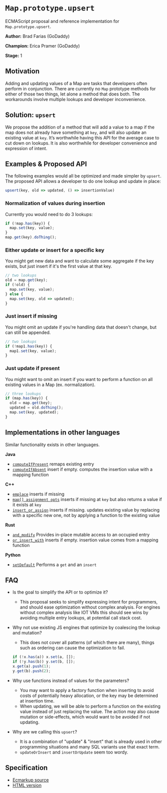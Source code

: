 # `Map.prototype.upsert`

ECMAScript proposal and reference implementation for `Map.prototype.upsert`.

**Author:** Brad Farias (GoDaddy)

**Champion:** Erica Pramer (GoDaddy)

**Stage:** 1

## Motivation

Adding and updating values of a Map are tasks that developers often perform 
in conjunction. There are currently no `Map` prototype methods for either of
those two things, let alone a method that does both. The workarounds involve
multiple lookups and developer inconvenience.

## Solution: `upsert`

We propose the addition of a method that will add a value to a map if the map
does not already have something at `key`, and will also update an existing 
value at `key`. 
It’s worthwhile having this API for the average case to cut down on lookups.
It is also worthwhile for developer convenience and expression of intent.

## Examples & Proposed API

The following examples would all be optimized and made simpler by `upsert`.
The proposed API allows a developer to do one lookup and update in place:

```js
upsert(key, old => updated, () => insertionValue)
```

### Normalization of values during insertion

Currently you would need to do 3 lookups:

```js
if (!map.has(key)) {
  map.set(key, value);
}
map.get(key).doThing();
```

### Either update or insert for a specific key
You might get new data and want to calculate some aggregate if the key exists,
but just insert if it's the first value at that key.

```js
// two lookups
old = map.get(key);
if (!old) {
  map.set(key, value);
} else {
  map.set(key, old => updated);
}
```

### Just insert if missing

You might omit an update if you're handling data that doesn't change, but
can still be appended.

```js
// two lookups
if (!map1.has(key)) {
  map1.set(key, value);
}
```

### Just update if present

You might want to omit an insert if you want to perform a function on
all existing values in a Map (ex. normalization).

```js
// three lookups
if (map.has(key)) {
  old = map.get(key);
  updated = old.doThing();
  map.set(key, updated);
}
```

## Implementations in other languages

Similar functionality exists in other languages.

**Java**

* [`computeIfPresent`](https://docs.oracle.com/javase/9/docs/api/java/util/Map.html#computeIfPresent-K-java.util.function.BiFunction-) remaps existing entry
* [`computeIfAbsent`](https://docs.oracle.com/javase/9/docs/api/java/util/Map.html#computeIfAbsent-K-java.util.function.Function-) insert if empty. computes
the insertion value with a mapping function

**C++**

* [`emplace`](https://en.cppreference.com/w/cpp/container/map/emplace) inserts if missing
* [`map[] assignment opts`](https://en.cppreference.com/w/cpp/container/map/operator_at) inserts if missing
at `key` but also returns a value if it exists at `key`
* [`insert_or_assign`](https://en.cppreference.com/w/cpp/container/map/insert_or_assign) inserts if missing. updates existing value by replacing with a 
specific new one, not by applying a function to the existing value

**Rust**

* [`and_modify`](https://doc.rust-lang.org/std/collections/hash_map/enum.Entry.html#method.and_modify) Provides in-place mutable access to an occupied entry
* [`or_insert_with`](https://doc.rust-lang.org/std/collections/hash_map/enum.Entry.html#method.or_insert_with) inserts if empty. insertion value comes from
a mapping function

**Python**

* [`setDefault`](https://docs.python.org/3/library/stdtypes.html#dict.setdefault)
Performs a `get` and an `insert`

## FAQ

- Is the goal to simplify the API or to optimize it?
  - This proposal seeks to simplify expressing intent for programmers, and
  should ease optimization without complex analysis. For engines without
  complex analysis like IOT VMs this should see wins by avoiding multiple
  entry lookups, at potential call stack cost.
- Why not use existing JS engines that optimize by coalescing the lookup and
mutation? 
  - This does not cover all patterns (of which there are many), things such as
  ordering can cause the optimization to fail.

  ```mjs
  if (!x.has(a)) x.set(a, []);
  if (!y.has(b)) y.set(b, []);
  x.get(a).push(1);
  y.get(b).push(2);
  ```
- Why use functions instead of values for the parameters?
  - You may want to apply a factory function when inserting to avoid costs of
  potentially heavy allocation, or the key may be determined at insertion time.
  - When updating, we will be able to perform a function on the existing value
  instead of just replacing the value. The action may also cause mutation or
  side-effects, which would want to be avoided if not updating.
- Why are we calling this `upsert`?
  - It is a combination of "update" & "insert" that is already used in other
  programming situations and many SQL variants use that exact term.
  - `updateOrInsert` and `insertOrUpdate` seem too wordy.

## Specification

* [Ecmarkup source](https://github.com/tc39/proposal-upsert/blob/master/spec.emu)
* [HTML version](https://tc39.es/proposal-upsert/)
